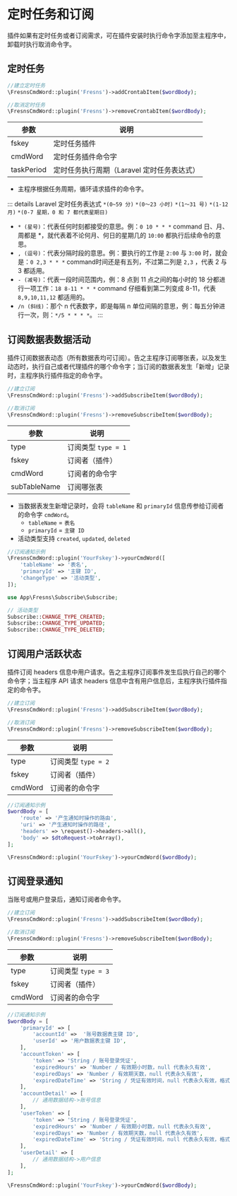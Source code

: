 # 定时任务和订阅

插件如果有定时任务或者订阅需求，可在插件安装时执行命令字添加至主程序中，卸载时执行取消命令字。

## 定时任务

```php
//建立定时任务
\FresnsCmdWord::plugin('Fresns')->addCrontabItem($wordBody);

//取消定时任务
\FresnsCmdWord::plugin('Fresns')->removeCrontabItem($wordBody);
```

| 参数 | 说明 |
| --- | --- |
| fskey | 定时任务插件 |
| cmdWord | 定时任务插件命令字 |
| taskPeriod | 定时任务执行周期（Laravel 定时任务表达式） |

- 主程序根据任务周期，循环请求插件的命令字。

::: details Laravel 定时任务表达式
`*(0~59 分)` `*(0～23 小时)` `*(1～31 号)` `*(1-12 月)` `*(0-7 星期，0 和 7 都代表星期日)`

- `* (星号)`：代表任何时刻都接受的意思。例：`0 10 * * *` command 日、月、周都是 *，就代表着不论何月、何日的星期几的 `10:00` 都执行后续命令的意思。
- `, (逗号)`：代表分隔时段的意思。例：要执行的工作是 `2:00` 与 `3:00` 时，就会是：`0 2,3 * * *` command时间还是有五列，不过第二列是 `2,3` ，代表 2 与 3 都适用。
- `- (减号)`：代表一段时间范围内，例：8 点到 11 点之间的每小时的 18 分都进行一项工作：`18 8-11 * * *` command 仔细看到第二列变成 8-11，代表 `8,9,10,11,12` 都适用的。
- `/n (斜线)`：那个 n 代表数字，即是每隔 n 单位间隔的意思，例：每五分钟进行一次，则：`*/5 * * * *`。
:::

## 订阅数据表数据活动

插件订阅数据表动态（所有数据表均可订阅）。告之主程序订阅哪张表，以及发生动态时，执行自己或者代理插件的哪个命令字；当订阅的数据表发生「新增」记录时，主程序执行插件指定的命令字。

```php
//建立订阅
\FresnsCmdWord::plugin('Fresns')->addSubscribeItem($wordBody);

//取消订阅
\FresnsCmdWord::plugin('Fresns')->removeSubscribeItem($wordBody);
```

| 参数 | 说明 |
| --- | --- |
| type | 订阅类型 `type = 1` |
| fskey | 订阅者（插件） |
| cmdWord | 订阅者的命令字 |
| subTableName | 订阅哪张表 |

- 当数据表发生新增记录时，会将 `tableName` 和 `primaryId` 信息传参给订阅者的命令字 `cmdWord`。
    - `tableName` = `表名`
    - `primaryId` = `主键 ID`
- 活动类型支持 `created`, `updated`, `deleted`

```php
//订阅通知示例
\FresnsCmdWord::plugin('YourFskey')->yourCmdWord([
    'tableName' => '表名',
    'primaryId' => '主键 ID',
    'changeType' => '活动类型',
]);
```

```php
use App\Fresns\Subscribe\Subscribe;

// 活动类型
Subscribe::CHANGE_TYPE_CREATED;
Subscribe::CHANGE_TYPE_UPDATED;
Subscribe::CHANGE_TYPE_DELETED;
```

## 订阅用户活跃状态

插件订阅 headers 信息中用户请求。告之主程序订阅事件发生后执行自己的哪个命令字；当主程序 API 请求 headers 信息中含有用户信息后，主程序执行插件指定的命令字。

```php
//建立订阅
\FresnsCmdWord::plugin('Fresns')->addSubscribeItem($wordBody);

//取消订阅
\FresnsCmdWord::plugin('Fresns')->removeSubscribeItem($wordBody);
```

| 参数 | 说明 |
| --- | --- |
| type | 订阅类型 `type = 2` |
| fskey | 订阅者（插件） |
| cmdWord | 订阅者的命令字 |

```php
//订阅通知示例
$wordBody = [
    'route' => '产生通知时操作的路由',
    'uri' => '产生通知时操作的路径',
    'headers' => \request()->headers->all(),
    'body' => $dtoRequest->toArray(),
];

\FresnsCmdWord::plugin('YourFskey')->yourCmdWord($wordBody);
```

## 订阅登录通知

当账号或用户登录后，通知订阅者命令字。

```php
//建立订阅
\FresnsCmdWord::plugin('Fresns')->addSubscribeItem($wordBody);

//取消订阅
\FresnsCmdWord::plugin('Fresns')->removeSubscribeItem($wordBody);
```

| 参数 | 说明 |
| --- | --- |
| type | 订阅类型 `type = 3` |
| fskey | 订阅者（插件） |
| cmdWord | 订阅者的命令字 |

```php
//订阅通知示例
$wordBody = [
    'primaryId' => [
        'accountId' =>  '账号数据表主键 ID',
        'userId' => '用户数据表主键 ID',
    ],
    'accountToken' => [
        'token' => 'String / 账号登录凭证',
        'expiredHours' => 'Number / 有效期小时数，null 代表永久有效',
        'expiredDays' => 'Number / 有效期天数，null 代表永久有效',
        'expiredDateTime' => 'String / 凭证有效时间，null 代表永久有效，格式为 Y-m-d H:i:s'
    ],
    'accountDetail' => [
        // 通用数据结构->账号信息
    ],
    'userToken' => [
        'token' => 'String / 账号登录凭证',
        'expiredHours' => 'Number / 有效期小时数，null 代表永久有效',
        'expiredDays' => 'Number / 有效期天数，null 代表永久有效',
        'expiredDateTime' => 'String / 凭证有效时间，null 代表永久有效，格式为 Y-m-d H:i:s'
    ],
    'userDetail' => [
        // 通用数据结构->用户信息
    ],
];

\FresnsCmdWord::plugin('YourFskey')->yourCmdWord($wordBody);
```
